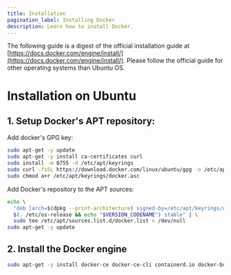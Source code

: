 ```yaml
---
title: Installation
pagination_label: Installing Docker
description: Learn how to install Docker.
---
```


The following guide is a digest of the official installation guide at [https://docs.docker.com/engine/install/](https://docs.docker.com/engine/install/).
Please follow the official guide for other operating systems than Ubuntu OS.

# Installation on Ubuntu

## 1. Setup Docker's APT repository:

Add docker's GPG key:
```bash
sudo apt-get -y update
sudo apt-get -y install ca-certificates curl
sudo install -m 0755 -d /etc/apt/keyrings
sudo curl -fsSL https://download.docker.com/linux/ubuntu/gpg -o /etc/apt/keyrings/docker.asc
sudo chmod a+r /etc/apt/keyrings/docker.asc
```

Add Docker's repository to the APT sources:
```bash
echo \
  "deb [arch=$(dpkg --print-architecture) signed-by=/etc/apt/keyrings/docker.asc] https://download.docker.com/linux/ubuntu \
  $(. /etc/os-release && echo "$VERSION_CODENAME") stable" | \
  sudo tee /etc/apt/sources.list.d/docker.list > /dev/null
sudo apt-get -y update
```

## 2. Install the Docker engine

```bash
sudo apt-get -y install docker-ce docker-ce-cli containerd.io docker-buildx-plugin docker-compose-plugin
```
